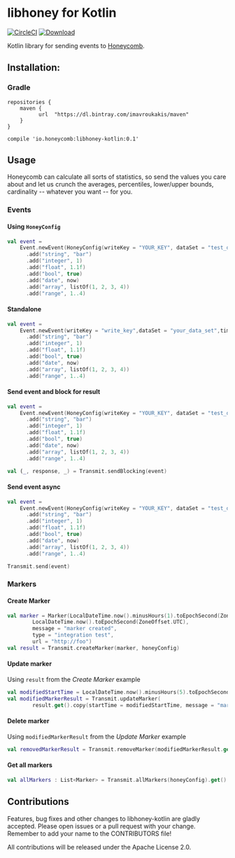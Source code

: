 # libhoney for Kotlin

[![CircleCI](https://circleci.com/gh/imavroukakis/libhoney-kotlin.svg?style=shield)](https://circleci.com/gh/imavroukakis/libhoney-kotlin)
[ ![Download](https://api.bintray.com/packages/imavroukakis/maven/libhoney-kotlin/images/download.svg?version=0.0.2) ](https://bintray.com/imavroukakis/maven/libhoney-kotlin/0.0.2/link)

Kotlin library for sending events to [Honeycomb](https://honeycomb.io).

## Installation:

### Gradle
```
repositories {
    maven {
          url  "https://dl.bintray.com/imavroukakis/maven"
    }
}

compile 'io.honeycomb:libhoney-kotlin:0.1'
```


## Usage

Honeycomb can calculate all sorts of statistics, so send the values you care about and let us crunch the averages, percentiles, lower/upper bounds, cardinality -- whatever you want -- for you.

### Events
#### Using `HoneyConfig`
```kotlin
val event =
    Event.newEvent(HoneyConfig(writeKey = "YOUR_KEY", dataSet = "test_data"), LocalDateTime.now())
      .add("string", "bar")
      .add("integer", 1)
      .add("float", 1.1f)
      .add("bool", true)
      .add("date", now)
      .add("array", listOf(1, 2, 3, 4))
      .add("range", 1..4)
```
#### Standalone
```kotlin
val event =
    Event.newEvent(writeKey = "write_key",dataSet = "your_data_set",timeStamp = LocalDateTime.now())
      .add("string", "bar")
      .add("integer", 1)
      .add("float", 1.1f)
      .add("bool", true)
      .add("date", now)
      .add("array", listOf(1, 2, 3, 4))
      .add("range", 1..4)
```


#### Send event and block for result
```kotlin
val event =
    Event.newEvent(HoneyConfig(writeKey = "YOUR_KEY", dataSet = "test_data"), LocalDateTime.now())
      .add("string", "bar")
      .add("integer", 1)
      .add("float", 1.1f)
      .add("bool", true)
      .add("date", now)
      .add("array", listOf(1, 2, 3, 4))
      .add("range", 1..4)

val (_, response, _) = Transmit.sendBlocking(event)
```

#### Send event async
```kotlin
val event =
    Event.newEvent(HoneyConfig(writeKey = "YOUR_KEY", dataSet = "test_data"), LocalDateTime.now())
      .add("string", "bar")
      .add("integer", 1)
      .add("float", 1.1f)
      .add("bool", true)
      .add("date", now)
      .add("array", listOf(1, 2, 3, 4))
      .add("range", 1..4)

Transmit.send(event)
```

### Markers
#### Create Marker
```kotlin
val marker = Marker(LocalDateTime.now().minusHours(1).toEpochSecond(ZoneOffset.UTC),
        LocalDateTime.now().toEpochSecond(ZoneOffset.UTC),
        message = "marker created",
        type = "integration test",
        url = "http://foo")
val result = Transmit.createMarker(marker, honeyConfig)
```
#### Update marker
Using `result` from the _Create Marker_ example
```kotlin
val modifiedStartTime = LocalDateTime.now().minusHours(5).toEpochSecond(ZoneOffset.UTC)
val modifiedMarkerResult = Transmit.updateMarker(
        result.get().copy(startTime = modifiedStartTime, message = "marker updated"), honeyConfig)
```
#### Delete marker
Using `modifiedMarkerResult` from the _Update Marker_ example
```kotlin
val removedMarkerResult = Transmit.removeMarker(modifiedMarkerResult.get(), honeyConfig)
```
#### Get all markers
```kotlin
val allMarkers : List<Marker> = Transmit.allMarkers(honeyConfig).get()
```
## Contributions

Features, bug fixes and other changes to libhoney-kotlin are gladly accepted. Please
open issues or a pull request with your change. Remember to add your name to the
CONTRIBUTORS file!

All contributions will be released under the Apache License 2.0.
